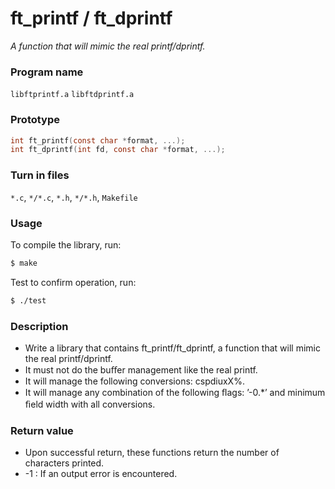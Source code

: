 # ft_printf / ft_dprintf
*A function that will mimic the real printf/dprintf.*

### Program name
`libftprintf.a` `libftdprintf.a`

### Prototype
```C
int ft_printf(const char *format, ...);
int ft_dprintf(int fd, const char *format, ...);
```
### Turn in files
`*.c`, `*/*.c`, `*.h`, `*/*.h`, `Makefile`

### Usage
To compile the library, run:
```sh
$ make
```
Test to confirm operation, run:
```sh
$ ./test
```
### Description
- Write a library that contains ft_printf/ft_dprintf, a function that will mimic the real printf/dprintf.
- It must not do the buﬀer management like the real printf.
- It will manage the following conversions: cspdiuxX%.
- It will manage any combination of the following ﬂags: ’-0.*’ and minimum ﬁeld width with all conversions.

### Return value 
- Upon successful return, these functions return the number of characters printed.
- -1 : If an output error is encountered.

